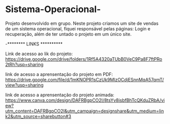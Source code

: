 # Sistema-Operacional-
Projeto desenvolvido em grupo. Neste projeto criamos um site de vendas de um sistema operacional, fiquei responsável pelas páginas: Login e recuperação, além de ter untado o projeto em um único site.


-******** LINKS **********



Link de acesso ao lik do projeto: https://drive.google.com/drive/folders/1Rf5A4320aTUbB0VeC9Pa8F7ftPRo2tRh?usp=sharing


link de acesso a aprensentação do projeto em PDF: https://drive.google.com/file/d/1mKNOPR1sCzUk9MlzOCdjESnnMqA57qmT/view?usp=sharing



link de acesso a aprensentação do projeto animada: https://www.canva.com/design/DAFRBgpCO2I/8tsYv8isbfBhTcQKduZRbA/view?utm_content=DAFRBgpCO2I&utm_campaign=designshare&utm_medium=link2&utm_source=sharebutton#3
